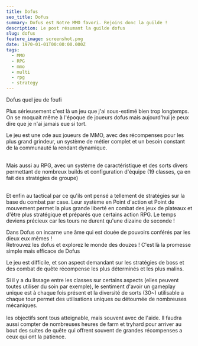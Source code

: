 ```yaml
---
title: Dofus
seo_title: Dofus
summary: Dofus est Notre MMO favori. Rejoins donc la guilde !
description: Le post résumant la guilde dofus
slug: dofus
feature_image: screenshot.png
date: 1970-01-01T00:00:00.000Z
tags:
  - MMO
  - RPG
  - mmo
  - multi
  - rpg
  - strategy
---
```


Dofus quel jeu de foufi

Plus sérieusement c'est là un jeu que j'ai sous-estimé bien trop longtemps.\
On se moquait même à l'époque de joueurs dofus mais aujourd'hui je peux dire que je n'ai jamais eue si tort. 

Le jeu est une ode aux joueurs de MMO, avec des récompenses pour les plus grand grindeur, un système de métier complet et un besoin constant de la communauté la rendant dynamique.

\
Mais aussi au RPG, avec un système de caractéristique et des sorts divers permettant de nombreux builds et configuration d'équipe (19 classes, ça en fait des stratégies de groupe)

\
Et enfin au tactical par ce qu'ils ont pensé a tellement de stratégies sur la base du combat par case. Leur système en Point d'action et Point de mouvement permet la plus grande liberté en combat des jeux de plateaux et d'être plus stratégique et préparés que certains action RPG. Le temps deviens précieux car les tours ne durent qu'une dizaine de seconde !

Dans Dofus on incarne une âme qui est douée de pouvoirs conférés par les dieux eux mêmes ! \
Retrouvez les dofus et explorez le monde des douzes ! C'est là la promesse simple mais efficace de Dofus

Le jeu est difficile, et son aspect demandant sur les stratégies de boss et des combat de quête récompense les plus déterminés et les plus malins.

Si il y a du lissage entre les classes sur certains aspects (elles peuvent toutes utiliser du soin par exemple), le sentiment d'avoir un gameplay unique est à chaque fois présent et la diversité de sorts (30\~) utilisable a chaque tour permet des utilisations uniques ou détournée de nombreuses mécaniques.\
\
les objectifs sont tous atteignable, mais souvent avec de l'aide. Il faudra aussi compter de nombreuses heures de farm et tryhard pour arriver au bout des suites de quête qui offrent souvent de grandes récompenses a ceux qui ont la patience.
